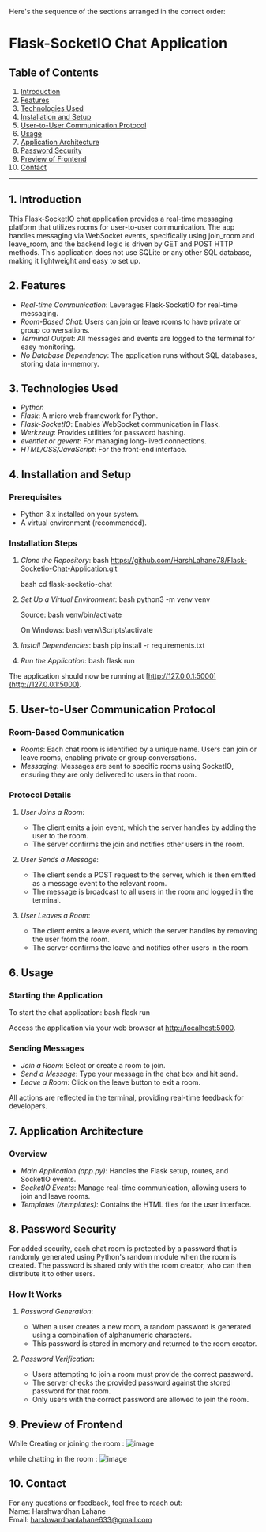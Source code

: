 Here's the sequence of the sections arranged in the correct order:

# Flask-SocketIO Chat Application

## Table of Contents
1. [Introduction](#introduction)
2. [Features](#features)
3. [Technologies Used](#technologies-used)
4. [Installation and Setup](#installation-and-setup)
5. [User-to-User Communication Protocol](#user-to-user-communication-protocol)
6. [Usage](#usage)
7. [Application Architecture](#application-architecture)
8. [Password Security](#password-security)
9. [Preview of Frontend](#preview-of-frontend)
10. [Contact](#contact)

---

## 1. Introduction

This Flask-SocketIO chat application provides a real-time messaging platform that utilizes rooms for user-to-user communication. The app handles messaging via WebSocket events, specifically using join_room and leave_room, and the backend logic is driven by GET and POST HTTP methods. This application does not use SQLite or any other SQL database, making it lightweight and easy to set up.

## 2. Features

- *Real-time Communication*: Leverages Flask-SocketIO for real-time messaging.
- *Room-Based Chat*: Users can join or leave rooms to have private or group conversations.
- *Terminal Output*: All messages and events are logged to the terminal for easy monitoring.
- *No Database Dependency*: The application runs without SQL databases, storing data in-memory.

## 3. Technologies Used

- *Python*
- *Flask*: A micro web framework for Python.
- *Flask-SocketIO*: Enables WebSocket communication in Flask.
- *Werkzeug*: Provides utilities for password hashing.
- *eventlet or gevent*: For managing long-lived connections.
- *HTML/CSS/JavaScript*: For the front-end interface.

## 4. Installation and Setup

### Prerequisites

- Python 3.x installed on your system.
- A virtual environment (recommended).

### Installation Steps

1. *Clone the Repository*:
   bash
   https://github.com/HarshLahane78/Flask-Socketio-Chat-Application.git
   
   bash
   cd flask-socketio-chat
   

2. *Set Up a Virtual Environment*:
   bash
   python3 -m venv venv
   
   Source:
   bash
   venv/bin/activate
   
   On Windows:
   bash
   venv\Scripts\activate
   

3. *Install Dependencies*:
   bash
   pip install -r requirements.txt
   

4. *Run the Application*:
   bash
   flask run
   

The application should now be running at [http://127.0.0.1:5000](http://127.0.0.1:5000).

## 5. User-to-User Communication Protocol

### Room-Based Communication

- *Rooms*: Each chat room is identified by a unique name. Users can join or leave rooms, enabling private or group conversations.
- *Messaging*: Messages are sent to specific rooms using SocketIO, ensuring they are only delivered to users in that room.

### Protocol Details

1. *User Joins a Room*:
   - The client emits a join event, which the server handles by adding the user to the room.
   - The server confirms the join and notifies other users in the room.

2. *User Sends a Message*:
   - The client sends a POST request to the server, which is then emitted as a message event to the relevant room.
   - The message is broadcast to all users in the room and logged in the terminal.

3. *User Leaves a Room*:
   - The client emits a leave event, which the server handles by removing the user from the room.
   - The server confirms the leave and notifies other users in the room.

## 6. Usage

### Starting the Application

To start the chat application:
bash
flask run


Access the application via your web browser at [http://localhost:5000](http://localhost:5000).

### Sending Messages

- *Join a Room*: Select or create a room to join.
- *Send a Message*: Type your message in the chat box and hit send.
- *Leave a Room*: Click on the leave button to exit a room.

All actions are reflected in the terminal, providing real-time feedback for developers.

## 7. Application Architecture

### Overview

- *Main Application (app.py)*: Handles the Flask setup, routes, and SocketIO events.
- *SocketIO Events*: Manage real-time communication, allowing users to join and leave rooms.
- *Templates (/templates)*: Contains the HTML files for the user interface.

## 8. Password Security

For added security, each chat room is protected by a password that is randomly generated using Python's random module when the room is created. The password is shared only with the room creator, who can then distribute it to other users.<br>

### How It Works

1. *Password Generation*:
   - When a user creates a new room, a random password is generated using a combination of alphanumeric characters.
   - This password is stored in memory and returned to the room creator.

2. *Password Verification*:
   - Users attempting to join a room must provide the correct password.
   - The server checks the provided password against the stored password for that room.
   - Only users with the correct password are allowed to join the room.


## 9. Preview of Frontend

While Creating or joining the room : 
![image](https://github.com/user-attachments/assets/cfe9b1a7-b5bc-4a43-b445-d317d5166500)<br>

while chatting in the room : 
![image](https://github.com/user-attachments/assets/644e9593-fb90-44c1-bd98-8d57d234e0e6)

## 10. Contact

For any questions or feedback, feel free to reach out:
<br>
Name: Harshwardhan Lahane<br>
Email: <a href="mailto:harshwardhanlahane633@gmail.com">harshwardhanlahane633@gmail.com</a>
